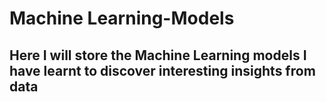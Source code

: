 # Machine Learning-Models

## Here I will store the Machine Learning models I have learnt to discover interesting insights from data
